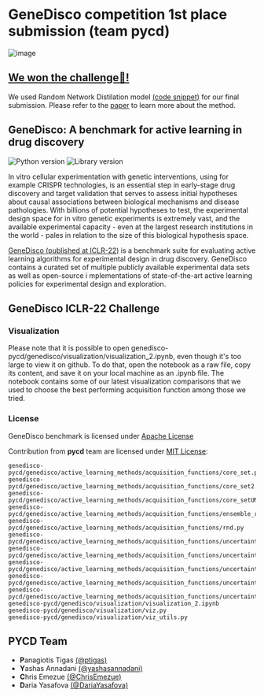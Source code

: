 # GeneDisco competition 1st place submission (team pycd)

![image](https://user-images.githubusercontent.com/36100251/172914641-6c1aefff-e72d-4a7d-a918-d95968768edd.png)
## [We won the challenge🤩!](https://twitter.com/DariaYasafova/status/1520137801894969344)


We used Random Network Distilation model [(code snippet)](genedisco/active_learning_methods/acquisition_functions/rnd_05.py#L79) for our final submission. Please refer to the [paper](https://arxiv.org/abs/1810.12894) to learn more about the method.


## GeneDisco: A benchmark for active learning in drug discovery

![Python version](https://img.shields.io/badge/Python-3.8-blue)
![Library version](https://img.shields.io/badge/Version-1.0.0-blue)

In vitro cellular experimentation with genetic interventions, using for example CRISPR technologies, is an essential 
step in early-stage drug discovery and target validation that serves to assess initial hypotheses about causal 
associations between biological mechanisms and disease pathologies. With billions of potential hypotheses to test, 
the experimental design space for in vitro genetic experiments is extremely vast, and the available experimental 
capacity - even at the largest research institutions in the world - pales in relation to the size of this biological 
hypothesis space. 

[GeneDisco (published at ICLR-22)](https://arxiv.org/abs/2110.11875) is a benchmark suite for evaluating active learning algorithms for experimental design in drug discovery. 
GeneDisco contains a curated set of multiple publicly available experimental data sets as well as open-source i
mplementations of state-of-the-art active learning policies for experimental design and exploration.

## GeneDisco ICLR-22 Challenge


### Visualization

Please note that it is possible to open genedisco-pycd/genedisco/visualization/visualization_2.ipynb, even though it's too large to view it on github.
To do that, open the notebook as a raw file, copy its content, and save it on your local machine as an .ipynb file.
The notebook contains some of our latest visualization comparisons that we used to choose the best performing acquisition function among those we tried.


### License

GeneDisco benchmark is licensed under [Apache License](LICENSE.txt)

Contribution from  **pycd** team are licensed under [MIT License](https://github.com/chrisemezue/genedisco-pycd/blob/master/LICENSE_MIT.md):
```
genedisco-pycd/genedisco/active_learning_methods/acquisition_functions/core_set.py
genedisco-pycd/genedisco/active_learning_methods/acquisition_functions/core_set2.py
genedisco-pycd/genedisco/active_learning_methods/acquisition_functions/core_setUMAP.py 
genedisco-pycd/genedisco/active_learning_methods/acquisition_functions/ensemble_rnd.py 
genedisco-pycd/genedisco/active_learning_methods/acquisition_functions/rnd.py
genedisco-pycd/genedisco/active_learning_methods/acquisition_functions/uncertainty_acquisition.py
genedisco-pycd/genedisco/active_learning_methods/acquisition_functions/uncertainty_acquisition_03.py
genedisco-pycd/genedisco/active_learning_methods/acquisition_functions/uncertainty_acquisition_05.py
genedisco-pycd/genedisco/active_learning_methods/acquisition_functions/uncertainty_acquisition_07.py
genedisco-pycd/genedisco/active_learning_methods/acquisition_functions/uncertainty_acquisition_10.py
genedisco-pycd/genedisco/visualization/visualization_2.ipynb
genedisco-pycd/genedisco/visualization/viz.py
genedisco-pycd/genedisco/visualization/viz_utils.py
```

## PYCD Team

- **P**anagiotis Tigas [(@ptigas)](https://twitter.com/ptigas)
- **Y**ashas Annadani [(@yashasannadani)](https://twitter.com/yashasannadani)
- **C**hris Emezue [(@ChrisEmezue)](https://twitter.com/ChrisEmezue)
- **D**aria Yasafova [(@DariaYasafova)](https://twitter.com/DariaYasafova)
